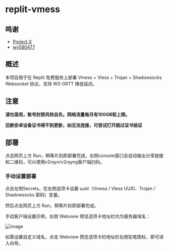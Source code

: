 # replit-vmess

## 鸣谢

- [Project X](https://github.com/XTLS/Xray-core)
- [wy580477](https://github.com/wy580477/replit-trojan)

## 概述

本项目用于在 Replit 免费服务上部署 Vmess + Vless + Trojan + Shadowsocks Websocket 协议，支持 WS-0RTT 降低延迟。

## 注意

 **请勿滥用，账号封禁风险自负。网络流量每月有100GB软上限。**
 
 **旧款安卓设备证书得不到更新，如无法连接，可尝试打开跳过证书验证**

## 部署

点击网页上方 Run，稍等片刻即部署完成，右侧console窗口会自动输出分享链接和二维码，可以使用v2rayn/v2rayng客户端扫码。

### 手动设置部署

点击左侧Secrets，在右侧选项卡设置 uuid（Vmess / Vless UUID、Trojan / Shadowsocks 密码）变量。

然后点击网页上方 Run，稍等片刻即部署完成。

手动客户端设置示例，右侧 Webview 预览选项卡地址栏内为服务器域名：

![image](https://user-images.githubusercontent.com/98247050/205805711-75a6ddcf-20c6-4e2c-a90a-05dc979ade45.png)

如需设置自定义域名，点击 Webview 预览选项卡的地址栏右侧铅笔图标，即可进入向导。
